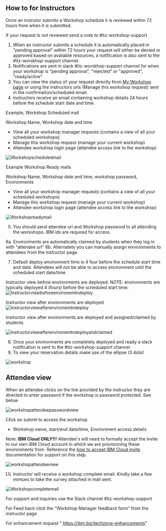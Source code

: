 ## How to for Instructors

Once an instrutor submits a Workshop schedule it is reviewed within 72 hours from when it is submitted. 

If your request is not reviewed send a note to #itz-workshop-support

1. When an instructor submits a schedule it is automatically placed in "pending approval" within 72 hours your request will either be denied or approved based on available resources, a notification is also sent to the #itz-worskhop-support channel.
2. Notifications are sent in slack #itz-worskhop-support channel for when your workshop is "pending approval", "rejected" or "approved", "ready/active"
3. You can view the status of your request directly from [My Workshop page](https://techzone.ibm.com/my/workshops) or using the instructors urls (Manage this workshop request) sent in the confirmation/scheduled email.
4. Instructors receive an email containing workshop details 24 hours before the schedule start date and time.

Example, Workshop Scheduled mail

Workshop Name, Workshop date and time 

- View all your workshop manager requests (contains a view of all your scheduled workshops)
- Manage this workshop request (manage your current workshop)
- Attendee workshop login page (attendee access link to the workshop)


![Workshopscheduledmail](Images/Workshopscheduledmail.png)

Example Workshop Ready mails

Workshop Name, Workshop date and time, workshop password, Environments

- View all your workshop manager requests (contains a view of all your scheduled workshops)
- Manage this workshop request (manage your current workshop)
- Attendee workshop login page (attendee access link to the workshop)

![Workshopreadymail](Images/Workshopreadymail.png)

5. You should send attendee url and Workshop password to all attending the workshops. IBM ids are required for access

6a. Environments are automatically claimed by students when they log in with "attendee url"
6b. Alternately you can manually assign environments to attendees from the Instructor page. 

7. Default deploy environment time is 4 four before the schedule start time and date. Attendees will not be able to access environment until the scheduled start date/time

Instructor view before environments are deployed. 
NOTE: environments are typically deployed 4 (fours) before the scheduled start time.
![Instructorviewbeforeenvironemtndeploy](Images/workshopready.png)

Instructor view after environments are deployed
![Instructorviewafterenvironemtndeploy](Images/workshopdeployed.png)

Instructor view after environments are deployed and assigned/claimed by students

![Instructorviewafterenvironemtndeployandclaimed](Images/workshopdeployedandassigned.png)


8. Once your environments are completely deployed and ready a slack notification is sent to the #itz-workshop-support channel
9. To view your reservation details make use of the ellipse (3 dots)

![workshop](Images/workshopviewdetails.png)

## Attendee view 

When an attendee clicks on the link provided by the instructor they are directed to enter password if the workshop is password protected. See below

![workshopattendeepasswordview](Images/workshopattendeepasswordview.png)

Click on submit to access the workshop
- Workshop name, start/end date/time, Environment access details

Note: **IBM Cloud ONLY!!!**  Attendee's will need to formally accept the invite to our own IBM Cloud account in which we are provisioning these environments from. Reference the [how to accept IBM Cloud invite](https://github.ibm.com/dte-support/private/blob/master/itz/itz-runbooks/ibm-cloud-accept-invite.md) documentation for support on this step.

![workshopattendeeview](Images/workshopattendeeview.png)

10. Instructor will receive a workshop complete email. Kindly take a few mintues to take the survey attached in mail sent.

![Workshopcompletemail](Images/workshopcompletemail.png) 

For support and inquiries use the Slack channel #itz-workshop-support

For Feed back click the "Workshop Manager feedback form" from the instructor page

For enhancement request " https://ibm.biz/techzone-enhancements"

